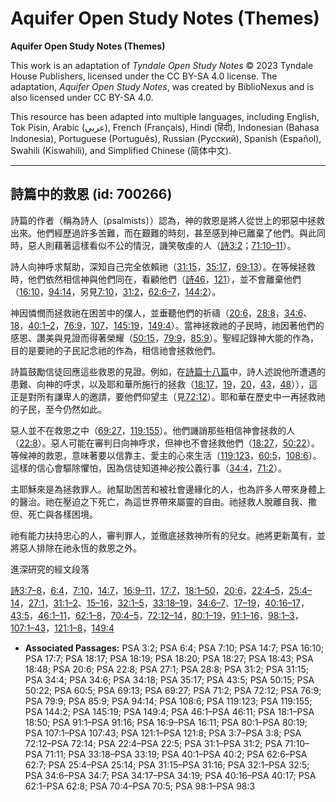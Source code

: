 # Aquifer Open Study Notes (Themes)

**Aquifer Open Study Notes (Themes)**

This work is an adaptation of *Tyndale Open Study Notes* © 2023 Tyndale House Publishers, licensed under the CC BY\-SA 4\.0 license. The adaptation, *Aquifer Open Study Notes*, was created by BiblioNexus and is also licensed under CC BY\-SA 4\.0\.

This resource has been adapted into multiple languages, including English, Tok Pisin, Arabic (عربي), French (Français), Hindi (हिंदी), Indonesian (Bahasa Indonesia), Portuguese (Português), Russian (Русский), Spanish (Español), Swahili (Kiswahili), and Simplified Chinese (简体中文).



--------------------------------

## 詩篇中的救恩 (id: 700266)

詩篇的作者（稱為詩人〔psalmists〕）認為，神的救恩是將人從世上的邪惡中拯救出來。他們經歷過許多苦難，而在艱難的時刻，甚至感到神已離棄了他們。與此同時，惡人則藉著這樣看似不公的情況，譏笑敬虔的人（[詩3:2](https://ref.ly/Ps3:2)；[71:10–11](https://ref.ly/Ps71:10-Ps71:11)）。

詩人向神呼求幫助，深知自己完全依賴祂（[31:15](https://ref.ly/Ps31:15)，[35:17](https://ref.ly/Ps35:17)，[69:13](https://ref.ly/Ps69:13)）。在等候拯救時，他們依然相信神與他們同在，看顧他們（[詩46](https://ref.ly/Ps46:1-Ps46:11)，[121](https://ref.ly/Ps121:1-Ps121:8)），並不會離棄他們（[16:10](https://ref.ly/Ps16:10)，[94:14](https://ref.ly/Ps94:14)，另見[7:10](https://ref.ly/Ps7:10)，[31:2](https://ref.ly/Ps31:2)，[62:6–7](https://ref.ly/Ps62:6-Ps62:7)，[144:2](https://ref.ly/Ps144:2)）。

神因憐憫而拯救祂在困苦中的僕人，並垂聽他們的祈禱（[20:6](https://ref.ly/Ps20:6)，[28:8](https://ref.ly/Ps28:8)，[34:6](https://ref.ly/Ps34:6)、[18](https://ref.ly/Ps34:18)，[40:1–2](https://ref.ly/Ps40:1-Ps40:2)，[76:9](https://ref.ly/Ps76:9)，[107](https://ref.ly/Ps107:1-Ps107:43)，[145:19](https://ref.ly/Ps145:19)，[149:4](https://ref.ly/Ps149:4)）。當神拯救祂的子民時，祂因著他們的感恩、讚美與見證而得著榮耀（[50:15](https://ref.ly/Ps50:15)，[79:9](https://ref.ly/Ps79:9)，[85:9](https://ref.ly/Ps85:9)）。聖經記錄神大能的作為，目的是要祂的子民記念祂的作為，相信祂會拯救他們。

詩篇鼓勵信徒回應這些救恩的見證。例如，在[詩篇十八篇](https://ref.ly/Ps18:1-Ps18:50)中，詩人述說他所遭遇的患難、向神的呼求，以及耶和華所施行的拯救（[18:17](https://ref.ly/Ps18:17)，[19](https://ref.ly/Ps18:19)，[20](https://ref.ly/Ps18:20)，[43](https://ref.ly/Ps18:43)，[48](https://ref.ly/Ps18:48)）），這正是對所有謙卑人的邀請，要他們仰望主（見[72:12](https://ref.ly/Ps72:12)）。耶和華在歷史中一再拯救祂的子民，至今仍然如此。

惡人並不在救恩之中（[69:27](https://ref.ly/Ps69:27)，[119:155](https://ref.ly/Ps119:155)）。他們譏誚那些相信神會拯救的人（[22:8](https://ref.ly/Ps22:8)）。惡人可能在審判日向神呼求，但神也不會拯救他們（[18:27](https://ref.ly/Ps18:27)，[50:22](https://ref.ly/Ps50:22)）。等候神的救恩，意味著要以信靠主、愛主的心來生活（[119:123](https://ref.ly/Ps119:123)，[60:5](https://ref.ly/Ps60:5)，[108:6](https://ref.ly/Ps108:6)）。這樣的信心會驅除懼怕，因為信徒知道神必按公義行事（[34:4](https://ref.ly/Ps34:4)，[71:2](https://ref.ly/Ps71:2)）。

主耶穌來是為拯救罪人。祂幫助困苦和被社會邊緣化的人，也為許多人帶來身體上的醫治。祂在壓迫之下死亡，為這世界帶來屬靈的自由。祂拯救人脫離自我、撒但、死亡與各樣困境。

祂有能力扶持忠心的人，審判罪人，並徹底拯救神所有的兒女。祂將更新萬有，並將惡人排除在祂永恆的救恩之外。

進深研究的經文段落

[詩3:7–8](https://ref.ly/Ps3:7-Ps3:8)，[6:4](https://ref.ly/Ps6:4)，[7:10](https://ref.ly/Ps7:10)，[14:7](https://ref.ly/Ps14:7)，[16:9–11](https://ref.ly/Ps16:9-Ps16:11)，[17:7](https://ref.ly/Ps17:7)，[18:1–50](https://ref.ly/Ps18:1-Ps18:50)，[20:6](https://ref.ly/Ps20:6)，[22:4–5](https://ref.ly/Ps22:4-Ps22:5)，[25:4–14](https://ref.ly/Ps25:4-Ps25:14)，[27:1](https://ref.ly/Ps27:1)，[31:1–2](https://ref.ly/Ps31:1-Ps31:2)、[15–16](https://ref.ly/Ps31:15-Ps31:16)，[32:1–5](https://ref.ly/Ps32:1-Ps32:5)，[33:18–19](https://ref.ly/Ps33:18-Ps33:19)，[34:6–7](https://ref.ly/Ps34:6-Ps34:7)、[17–19](https://ref.ly/Ps34:17-Ps34:19)，[40:16–17](https://ref.ly/Ps40:16-Ps40:17)，[43:5](https://ref.ly/Ps43:5)，[46:1–11](https://ref.ly/Ps46:1-Ps46:11)，[62:1–8](https://ref.ly/Ps62:1-Ps62:8)，[70:4–5](https://ref.ly/Ps70:4-Ps70:5)，[72:12–14](https://ref.ly/Ps72:12-Ps72:14)，[80:1–19](https://ref.ly/Ps80:1-Ps80:19)，[91:1–16](https://ref.ly/Ps91:1-Ps91:16)，[98:1–3](https://ref.ly/Ps98:1-Ps98:3)，[107:1–43](https://ref.ly/Ps107:1-Ps107:43)，[121:1–8](https://ref.ly/Ps121:1-Ps121:8)，[149:4](https://ref.ly/Ps149:4)

* **Associated Passages:** PSA 3:2; PSA 6:4; PSA 7:10; PSA 14:7; PSA 16:10; PSA 17:7; PSA 18:17; PSA 18:19; PSA 18:20; PSA 18:27; PSA 18:43; PSA 18:48; PSA 20:6; PSA 22:8; PSA 27:1; PSA 28:8; PSA 31:2; PSA 31:15; PSA 34:4; PSA 34:6; PSA 34:18; PSA 35:17; PSA 43:5; PSA 50:15; PSA 50:22; PSA 60:5; PSA 69:13; PSA 69:27; PSA 71:2; PSA 72:12; PSA 76:9; PSA 79:9; PSA 85:9; PSA 94:14; PSA 108:6; PSA 119:123; PSA 119:155; PSA 144:2; PSA 145:19; PSA 149:4; PSA 46:1–PSA 46:11; PSA 18:1–PSA 18:50; PSA 91:1–PSA 91:16; PSA 16:9–PSA 16:11; PSA 80:1–PSA 80:19; PSA 107:1–PSA 107:43; PSA 121:1–PSA 121:8; PSA 3:7–PSA 3:8; PSA 72:12–PSA 72:14; PSA 22:4–PSA 22:5; PSA 31:1–PSA 31:2; PSA 71:10–PSA 71:11; PSA 33:18–PSA 33:19; PSA 40:1–PSA 40:2; PSA 62:6–PSA 62:7; PSA 25:4–PSA 25:14; PSA 31:15–PSA 31:16; PSA 32:1–PSA 32:5; PSA 34:6–PSA 34:7; PSA 34:17–PSA 34:19; PSA 40:16–PSA 40:17; PSA 62:1–PSA 62:8; PSA 70:4–PSA 70:5; PSA 98:1–PSA 98:3

